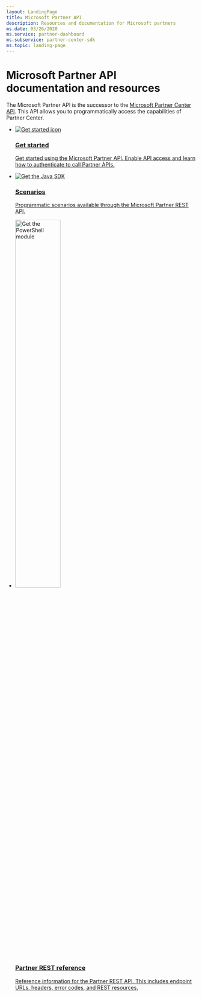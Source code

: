 ```yaml
---
layout: LandingPage
title: Microsoft Partner API
description: Resources and documentation for Microsoft partners
ms.date: 03/26/2020
ms.service: partner-dashboard
ms.subservice: partner-center-sdk
ms.topic: landing-page
---
```


# Microsoft Partner API documentation and resources

The Microsoft Partner API is the successor to the [Microsoft Partner Center API](https://docs.microsoft.com/partner-center/develop/). This API allows you to programmatically access the capabilities of Partner Center.

<ul id="products1" class="cardsC cols cols3 panelContent">
    <li>
        <a href="develop/get-started.md">
            <div class="cardSize">
                <div class="cardPadding">
                    <div class="card">
                        <div class="cardImageOuter">
                            <div class="cardImage bgdAccent1">
                                <img alt="Get started icon" src="https://docs.microsoft.com/media/illustrations/sql-database-develop.svg" data-linktype="external">
                            </div>
                        </div>
                        <div class="cardText">
                            <h3>Get started</h3>
                            <p>Get started using the Microsoft Partner API. Enable API access and learn how to authenticate to call Partner APIs.</p>
                        </div>
                    </div>
                </div>
            </div>
        </a>
    </li>
    <li>
        <a href="develop/scenarios.md">
            <div class="cardSize">
                <div class="cardPadding">
                    <div class="card">
                        <div class="cardImageOuter">
                            <div class="cardImage bgdAccent1">
                                <img alt="Get the Java SDK" src="https://docs.microsoft.com/visualstudio/images/vs_features-4.svg" data-linktype="external">
                            </div>
                        </div>
                        <div class="cardText">
                            <h3>Scenarios</h3>
                            <p>Programmatic scenarios available through the Microsoft Partner REST API.</p>
                        </div>
                    </div>
                </div>
            </div>
        </a>
    </li>
    <li>
        <a href="develop/rest-api-reference.md">
            <div class="cardSize">
                <div class="cardPadding">
                    <div class="card">
                        <div class="cardImageOuter">
                            <div class="cardImage bgdAccent1">
                                <img alt="Get the PowerShell module" hieght="50%" width="50%" src="https://docs.microsoft.com/visualstudio/images/vs_web-1.svg" data-linktype="external">
                            </div>
                        </div>
                        <div class="cardText">
                            <h3>Partner REST reference</h3>
                            <p>Reference information for the Partner REST API. This includes endpoint URLs, headers, error codes, and REST resources.</p>
                        </div>
                    </div>
                </div>
            </div>
        </a>
    </li>
</ul>
